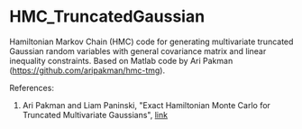 # HMC_TruncatedGaussian
Hamiltonian Markov Chain (HMC) code for generating multivariate truncated Gaussian random variables with general covariance matrix and 
linear inequality constraints. Based on Matlab code by Ari Pakman (https://github.com/aripakman/hmc-tmg).

References:
1. Ari Pakman and Liam Paninski, "Exact Hamiltonian Monte Carlo for Truncated Multivariate Gaussians", [link](http://arxiv.org/abs/1208.4118)

